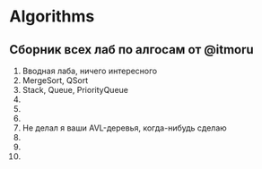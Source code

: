 # Algorithms
## Сборник всех лаб по алгосам от @itmoru
1. Вводная лаба, ничего интересного
2. MergeSort, QSort
3. Stack, Queue, PriorityQueue
4.
5.
6.
7. Не делал я ваши AVL-деревья, когда-нибудь сделаю
8.
9.
10.
